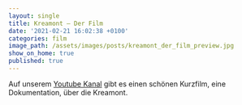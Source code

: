 ```yaml
---
layout: single
title: Kreamont – Der Film
date: '2021-02-21 16:02:38 +0100'
categories: film
image_path: /assets/images/posts/kreamont_der_film_preview.jpg
show_on_home: true
published: true
---
```

Auf unserem [Youtube Kanal](https://www.youtube.com/channel/UCkDzl5IuKQnxMhbT7OMBJIQ) gibt es einen schönen Kurzfilm, eine Dokumentation, über die Kreamont.
